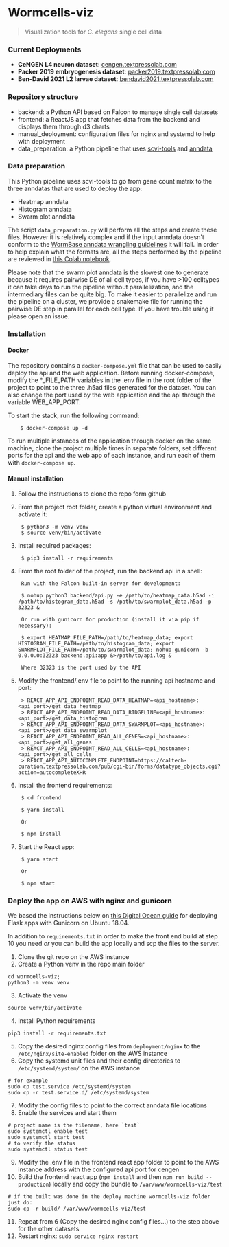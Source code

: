 # Wormcells-viz
> Visualization tools for *C. elegans* single cell data 

### Current Deployments

- **CeNGEN L4 neuron dataset**: [cengen.textpressolab.com](https://cengen.textpressolab.com/)
- **Packer 2019 embryogenesis dataset**: [packer2019.textpressolab.com](https://packer2019.textpressolab.com/)
- **Ben-David 2021 L2 larvae dataset**: [bendavid2021.textpressolab.com](https://bendavid2021.textpressolab.com/)

### Repository structure

- backend: a Python API based on Falcon to manage single cell datasets
- frontend: a ReactJS app that fetches data from the backend and displays them through d3 charts
- manual_deployment: configuration files for nginx and systemd to help with deployment
- data_preparation: a Python pipeline that uses [scvi-tools](https://scvi-tools.org) and [anndata](https://anndata.readthedocs.io)

### Data preparation

This Python pipeline uses scvi-tools to go from gene count matrix to the 
three anndatas that are used to deploy the app:
- Heatmap anndata
- Histogram anndata
- Swarm plot anndata 

The script `data_preparation.py` will perform all the steps and create these files.
However it is relatively complex and if the input anndata doesn't conform to the 
[WormBase anndata wrangling guidelines](https://github.com/WormBase/anndata-wrangling) it will fail.
In order to help explain what the formats are, all the steps performed by the pipeline 
are reviewed in [this Colab notebook](https://colab.research.google.com/github/WormBase/wormcells-notebooks/blob/main/wormcells_viz_pipeline_example.ipynb).

Please note that the swarm plot anndata is the slowest one to generate because it requires pairwise DE of all cell types,
if you have >100 celltypes it can take days to run the pipeline without parallelization, and the intermediary files can be quite big. 
To make it easier to parallelize and run the pipeline on a cluster, we provide a snakemake file for running the pairwise DE step in parallel for each cell type.
If you have trouble using it please open an issue.

### Installation

#### Docker

The repository contains a `docker-compose.yml` file that can be used to easily deploy the api and the web application.
Before running docker-compose, modify the *_FILE_PATH variables in the .env file in the root folder of the project to 
point to the three .h5ad files generated for the dataset. You can also change the port used by the web application and 
the api through the variable WEB_APP_PORT.

To start the stack, run the following command:

        $ docker-compose up -d

To run multiple instances of the application through docker on the same machine, clone the project multiple times in 
separate folders, set different ports for the api and the web app of each instance, and run each of them with 
`docker-compose up`.

#### Manual installation

1. Follow the instructions to clone the repo form github
2. From the project root folder, create a python virtual environment and activate it:
        
        $ python3 -m venv venv
        $ source venv/bin/activate

3. Install required packages:
   
        $ pip3 install -r requirements
   
2. From the root folder of the project, run the backend api in a shell:
   
        Run with the Falcon built-in server for development:
   
        $ nohup python3 backend/api.py -e /path/to/heatmap_data.h5ad -i /path/to/histogram_data.h5ad -s /path/to/swarmplot_data.h5ad -p 32323 &
   
        Or run with gunicorn for production (install it via pip if necessary):

        $ export HEATMAP_FILE_PATH=/path/to/heatmap_data; export HISTOGRAM_FILE_PATH=/path/to/histogram_data; export SWARMPLOT_FILE_PATH=/path/to/swarmplot_data; nohup gunicorn -b 0.0.0.0:32323 backend.api:app &>/path/to/api.log &

        Where 32323 is the port used by the API

3. Modify the frontend/.env file to point to the running api hostname and port:

        > REACT_APP_API_ENDPOINT_READ_DATA_HEATMAP=<api_hostname>:<api_port>/get_data_heatmap
        > REACT_APP_API_ENDPOINT_READ_DATA_RIDGELINE=<api_hostname>:<api_port>/get_data_histogram
        > REACT_APP_API_ENDPOINT_READ_DATA_SWARMPLOT=<api_hostname>:<api_port>/get_data_swarmplot
        > REACT_APP_API_ENDPOINT_READ_ALL_GENES=<api_hostname>:<api_port>/get_all_genes
        > REACT_APP_API_ENDPOINT_READ_ALL_CELLS=<api_hostname>:<api_port>/get_all_cells
        > REACT_APP_API_AUTOCOMPLETE_ENDPOINT=https://caltech-curation.textpressolab.com/pub/cgi-bin/forms/datatype_objects.cgi?action=autocompleteXHR

4. Install the frontend requirements:

        $ cd frontend
   
        $ yarn install
   
        Or

        $ npm install

5. Start the React app:

        $ yarn start

        Or

        $ npm start
   
### Deploy the app on AWS with nginx and gunicorn

We based the instructions below on [this Digital Ocean guide](https://www.digitalocean.com/community/tutorials/how-to-serve-flask-applications-with-uswgi-and-nginx-on-ubuntu-18-04) for deploying Flask apps with Gunicorn on Ubuntu 18.04. 

In addition to `requirements.txt` in order to make the front end build at step 10 you need _or_ you can build the app locally and scp the files to the server.

1. Clone the git repo on the AWS instance
2. Create a Python venv in the repo main folder
```
cd wormcells-viz;
python3 -m venv venv
```
3. Activate the venv
```
source venv/bin/activate
```
4. Install Python requirements
```
pip3 install -r requirements.txt
```
5. Copy the desired nginx config files from `deployment/nginx` to the `/etc/nginx/site-enabled` folder on the AWS instance
6. Copy the systemd unit files and their config directories to `/etc/systemd/system/` on the AWS instance
```
# for example
sudo cp test.service /etc/systemd/system
sudo cp -r test.service.d/ /etc/systemd/system
```
7. Modify the config files to point to the correct anndata file locations   
8. Enable the services and start them
```
# project name is the filename, here `test`
sudo systemctl enable test
sudo systemctl start test
# to verify the status
sudo systemctl status test
```
9. Modify the .env file in the frontend react app folder to point to the AWS instance address with the configured api port for cengen   
10. Build the frontend react app (`npm install` and then `npm run build --production`) locally and copy the bundle to `/var/www/wormcells-viz/test`
```
# if the built was done in the deploy machine wormcells-viz folder just do:
sudo cp -r build/ /var/www/wormcells-viz/test
```
11. Repeat from 6 (Copy the desired nginx config files...) to the step above for the other datasets
12. Restart nginx: `sudo service nginx restart`
